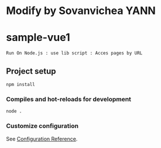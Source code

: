 # Modify by Sovanvichea YANN

# sample-vue1 
```
Run On Node.js : use lib script : Acces pages by URL
```

## Project setup
```
npm install
```

### Compiles and hot-reloads for development
```
node .
```

### Customize configuration
See [Configuration Reference](https://cli.vuejs.org/config/).
